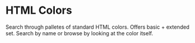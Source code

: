 # HTML Colors

Search through palletes of standard HTML colors. Offers basic + extended set. Search by name or browse by looking at the color itself.